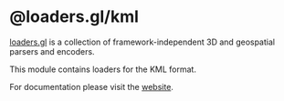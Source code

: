 # @loaders.gl/kml

[loaders.gl](https://loaders.gl/docs) is a collection of framework-independent 3D and geospatial parsers and encoders.

This module contains loaders for the KML format.

For documentation please visit the [website](https://loaders.gl).
